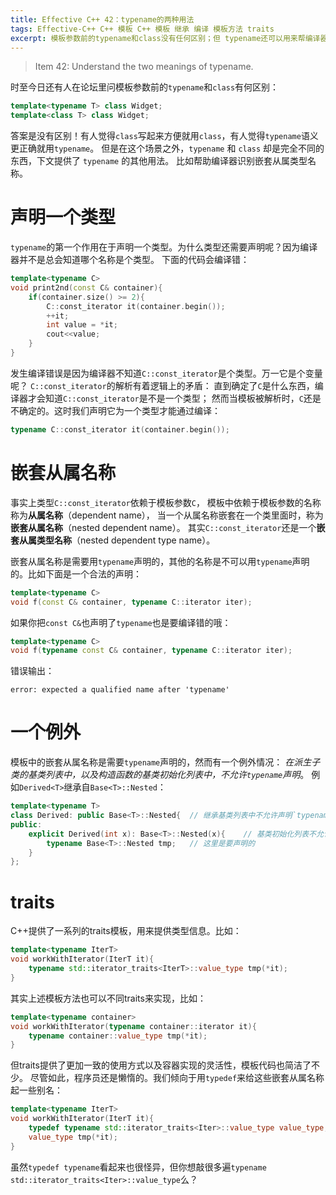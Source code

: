 ```yaml
---
title: Effective C++ 42：typename的两种用法
tags: Effective-C++ C++ 模板 C++ 模板 继承 编译 模板方法 traits
excerpt: 模板参数前的typename和class没有任何区别；但 typename还可以用来帮编译器识别嵌套从属类型名称，基类列表和成员初始化列表除外。
---
```


> Item 42: Understand the two meanings of typename.

时至今日还有人在论坛里问模板参数前的`typename`和`class`有何区别：

```cpp
template<typename T> class Widget;
template<class T> class Widget;
```

答案是没有区别！有人觉得`class`写起来方便就用`class`，有人觉得`typename`语义更正确就用`typename`。
但是在这个场景之外，`typename` 和 `class` 却是完全不同的东西，下文提供了 `typename` 的其他用法。
比如帮助编译器识别嵌套从属类型名称。

<!--more-->

# 声明一个类型

`typename`的第一个作用在于声明一个类型。为什么类型还需要声明呢？因为编译器并不是总会知道哪个名称是个类型。
下面的代码会编译错：
 
```cpp
template<typename C>
void print2nd(const C& container){
    if(container.size() >= 2){
        C::const_iterator it(container.begin());
        ++it;
        int value = *it;  
        cout<<value;
    }
}
```

发生编译错误是因为编译器不知道`C::const_iterator`是个类型。万一它是个变量呢？ `C::const_iterator`的解析有着逻辑上的矛盾：
直到确定了`C`是什么东西，编译器才会知道`C::const_iterator`是不是一个类型；
然而当模板被解析时，`C`还是不确定的。这时我们声明它为一个类型才能通过编译：

```cpp
typename C::const_iterator it(container.begin());
```

# 嵌套从属名称

事实上类型`C::const_iterator`依赖于模板参数`C`，
模板中依赖于模板参数的名称称为**从属名称**（dependent name），
当一个从属名称嵌套在一个类里面时，称为**嵌套从属名称**（nested dependent name）。
其实`C::const_iterator`还是一个**嵌套从属类型名称**（nested dependent type name）。

嵌套从属名称是需要用`typename`声明的，其他的名称是不可以用`typename`声明的。比如下面是一个合法的声明：

```cpp
template<typename C>
void f(const C& container, typename C::iterator iter);
```

如果你把`const C&`也声明了`typename`也是要编译错的哦：

```cpp
template<typename C>
void f(typename const C& container, typename C::iterator iter);
```

错误输出：

```
error: expected a qualified name after 'typename'
```

# 一个例外

模板中的嵌套从属名称是需要`typename`声明的，然而有一个例外情况： 
*在派生子类的基类列表中，以及构造函数的基类初始化列表中，不允许`typename`声明*。
例如`Derived<T>`继承自`Base<T>::Nested`：

```cpp
template<typename T>
class Derived: public Base<T>::Nested{  // 继承基类列表中不允许声明`typename`
public:
    explicit Derived(int x): Base<T>::Nested(x){    // 基类初始化列表不允许声明`typename`
        typename Base<T>::Nested tmp;   // 这里是要声明的
    }
};
```

# traits

C++提供了一系列的traits模板，用来提供类型信息。比如：

```cpp
template<typename IterT>
void workWithIterator(IterT it){
    typename std::iterator_traits<IterT>::value_type tmp(*it);
}
```

其实上述模板方法也可以不同traits来实现，比如：

```cpp
template<typename container>
void workWithIterator(typename container::iterator it){
    typename container::value_type tmp(*it);
}
```

但traits提供了更加一致的使用方式以及容器实现的灵活性，模板代码也简洁了不少。
尽管如此，程序员还是懒惰的。我们倾向于用`typedef`来给这些嵌套从属名称起一些别名：

```cpp
template<typename IterT>
void workWithIterator(IterT it){
    typedef typename std::iterator_traits<Iter>::value_type value_type;
    value_type tmp(*it);
}
```

虽然`typedef typename`看起来也很怪异，但你想敲很多遍`typename std::iterator_traits<Iter>::value_type`么？

